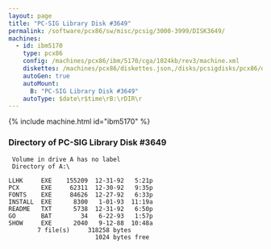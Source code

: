 ```yaml
---
layout: page
title: "PC-SIG Library Disk #3649"
permalink: /software/pcx86/sw/misc/pcsig/3000-3999/DISK3649/
machines:
  - id: ibm5170
    type: pcx86
    config: /machines/pcx86/ibm/5170/cga/1024kb/rev3/machine.xml
    diskettes: /machines/pcx86/diskettes.json,/disks/pcsigdisks/pcx86/diskettes.json
    autoGen: true
    autoMount:
      B: "PC-SIG Library Disk #3649"
    autoType: $date\r$time\rB:\rDIR\r
---
```


{% include machine.html id="ibm5170" %}

### Directory of PC-SIG Library Disk #3649

     Volume in drive A has no label
     Directory of A:\

    LLHK     EXE    155209  12-31-92   5:21p
    PCX      EXE     62311  12-30-92   9:35p
    FONTS    EXE     84626  12-27-92   6:33p
    INSTALL  EXE      8300   1-01-93  11:19a
    README   TXT      5738  12-31-92   6:50p
    GO       BAT        34   6-22-93   1:57p
    SHOW     EXE      2040   9-12-88  10:48a
            7 file(s)     318258 bytes
                            1024 bytes free
